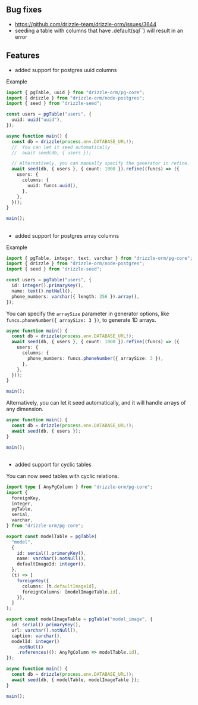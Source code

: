 ## Bug fixes

- https://github.com/drizzle-team/drizzle-orm/issues/3644
- seeding a table with columns that have .default(sql``) will result in an error

## Features

- added support for postgres uuid columns

Example

```ts
import { pgTable, uuid } from "drizzle-orm/pg-core";
import { drizzle } from "drizzle-orm/node-postgres";
import { seed } from "drizzle-seed";

const users = pgTable("users", {
  uuid: uuid("uuid"),
});

async function main() {
  const db = drizzle(process.env.DATABASE_URL!);
  //  You can let it seed automatically
  //  await seed(db, { users });

  // Alternatively, you can manually specify the generator in refine.
  await seed(db, { users }, { count: 1000 }).refine((funcs) => ({
    users: {
      columns: {
        uuid: funcs.uuid(),
      },
    },
  }));
}

main();
```

##

- added support for postgres array columns

Example

```ts
import { pgTable, integer, text, varchar } from "drizzle-orm/pg-core";
import { drizzle } from "drizzle-orm/node-postgres";
import { seed } from "drizzle-seed";

const users = pgTable("users", {
  id: integer().primaryKey(),
  name: text().notNull(),
  phone_numbers: varchar({ length: 256 }).array(),
});
```

You can specify the `arraySize` parameter in generator options, like `funcs.phoneNumber({ arraySize: 3 })`, to generate 1D arrays.

```ts
async function main() {
  const db = drizzle(process.env.DATABASE_URL!);
  await seed(db, { users }, { count: 1000 }).refine((funcs) => ({
    users: {
      columns: {
        phone_numbers: funcs.phoneNumber({ arraySize: 3 }),
      },
    },
  }));
}

main();
```

Alternatively, you can let it seed automatically, and it will handle arrays of any dimension.

```ts
async function main() {
  const db = drizzle(process.env.DATABASE_URL!);
  await seed(db, { users });
}

main();
```

##

- added support for cyclic tables

You can now seed tables with cyclic relations.

```ts
import type { AnyPgColumn } from "drizzle-orm/pg-core";
import {
  foreignKey,
  integer,
  pgTable,
  serial,
  varchar,
} from "drizzle-orm/pg-core";

export const modelTable = pgTable(
  "model",
  {
    id: serial().primaryKey(),
    name: varchar().notNull(),
    defaultImageId: integer(),
  },
  (t) => [
    foreignKey({
      columns: [t.defaultImageId],
      foreignColumns: [modelImageTable.id],
    }),
  ]
);

export const modelImageTable = pgTable("model_image", {
  id: serial().primaryKey(),
  url: varchar().notNull(),
  caption: varchar(),
  modelId: integer()
    .notNull()
    .references((): AnyPgColumn => modelTable.id),
});

async function main() {
  const db = drizzle(process.env.DATABASE_URL!);
  await seed(db, { modelTable, modelImageTable });
}

main();
```
